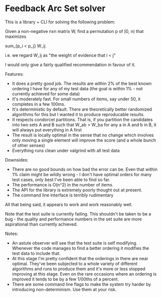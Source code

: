 # Feedback Arc Set solver

This is a library + CLI for solving the following problem:

Given a non-negative nxn matrix W, find a permutation p of [0, n) that maximizes

  sum_{p_i < p_j} W\_ij

i.e. we regard W\_ij as "the weight of evidence that i < j"

I would only give a fairly qualified recommendation in favour of it. 

Features:

* It does a pretty good job. The results are within 2% of the best known ordering I have for any of my test data (the goal is within 1% - not currently achieved for some data)
* It's moderately fast. For small numbers of items, say under 50, it completes in a few 100ms. 
* It's deterministic by default. There are theoretically better randomized algorithms for this but I wanted it to produce reproducable results.
* It respects condorcet partitions. That is, if you partition the candidates into two sets A and B such that W_ab > W_ba for any a in A and b in B, it will always put everything in A first
* The result is locally optimal in the sense that no change which involves only moving a single element will improve the score (and a whole bunch of other senses)
* Everything runs clean under valgrind with all test data
  
Downsides:

* There are no good bounds on how bad the error can be. Even that within 1% claim might be wildly wrong - I don't have optimal orders for many test cases, only best I've been able to find so far.
* The performance is O(n^2) in the number of items. 
* The API for the library is extremely poorly thought out at present.
* The command line interface is terribly rudimentary

All that being said, it appears to work and work reasonably well.

Note that the test suite is currently failing. This shouldn't be taken to be a bug - the quality and performance numbers in the set suite are more aspirational than currently achieved. 

Notes:

* An astute observer will see that the test suite is self modifying. Whenever the code manages to find a better ordering it modifies the test data to include that. 
* At this stage I'm pretty confident that the orderings in there are near optimal. They've been subjected to a whole variety of different algorithms and runs to produce them and it's more or less stopped improving at this stage. Even on the rare occasions where an ordering is improved it tends to be by a few 1/00ths of a percent.
* There are some command line flags to make the system try harder by introducing non-determinism. Use them at your risk. 
